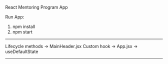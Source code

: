 React Mentoring Program App

Run App: 
  1. npm install
  2. npm start

---------------

Lifecycle methods -> MainHeader.jsx
Custom hook -> App.jsx -> useDefaultState

---------------